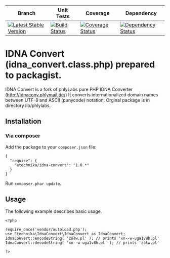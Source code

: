 | Branch | Unit Tests | Coverage | Dependency |
| ------ | ---------- | -------- | ---------- |
| [![Latest Stable Version](https://poser.pugx.org/etechnika/idna-convert/v/stable.png)](https://packagist.org/packages/etechnika/idna-convert) | [![Build Status](https://travis-ci.org/etechnika/idna-convert.png?branch=master)](https://travis-ci.org/etechnika/idna-convert) | [![Coverage Status](https://coveralls.io/repos/etechnika/idna-convert/badge.png)](https://coveralls.io/r/etechnika/idna-convert) | [![Dependency Status](https://www.versioneye.com/user/projects/5287838f632bac73d4000007/badge.png)](https://www.versioneye.com/user/projects/5287838f632bac73d4000007) |

IDNA Convert (idna_convert.class.php) prepared to packagist.
============

IDNA Convert is a fork of phlyLabs pure PHP IDNA Converter (http://idnaconv.phlymail.de/)
It converts  internationalized domain names between UTF-8 and ASCII (punycode) notation.
Orginal package is in directory lib/phlylabs.

## Installation

### Via composer

Add the package to your `composer.json` file:


    {
      "require": {
        "etechnika/idna-convert": "1.0.*"
      }
    }

Run `composer.phar update`.

## Usage

The following example describes basic usage.

	<?php

	require_once('vendor/autoload.php');
	use Etechnika\IdnaConvert\IdnaConvert as IdnaConvert;
    IdnaConvert::encodeString( 'żółw.pl' ); // prints 'xn--w-uga1v8h.pl'
    IdnaConvert::decodeString( 'xn--w-uga1v8h.pl' ); // prints 'żółw.pl'

	?>
